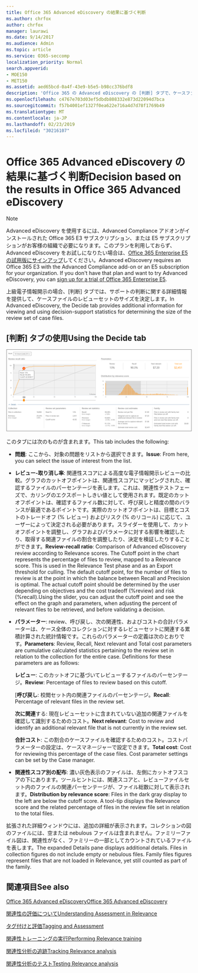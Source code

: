 ```yaml
---
title: Office 365 Advanced eDiscovery の結果に基づく判断
ms.author: chrfox
author: chrfox
manager: laurawi
ms.date: 9/14/2017
ms.audience: Admin
ms.topic: article
ms.service: O365-seccomp
localization_priority: Normal
search.appverid:
- MOE150
- MET150
ms.assetid: aed65bcd-0a4f-43e9-b5e5-b98cc376bdf8
description: 'Office 365 の Advanced eDiscovery の [判断] タブで、ケースファイルのレビューセットの適切なサイズを決定するのに役立つデータを提供する方法について説明します。 '
ms.openlocfilehash: c4767e703d03ef5dbdb808332e873d22094d7bca
ms.sourcegitcommit: f57b4001ef1327f0ea622e716a4d7d78f1769b49
ms.translationtype: MT
ms.contentlocale: ja-JP
ms.lasthandoff: 02/23/2019
ms.locfileid: "30216107"
---
```

# <a name="decision-based-on-the-results-in-office-365-advanced-ediscovery"></a><span data-ttu-id="c2241-103">Office 365 Advanced eDiscovery の結果に基づく判断</span><span class="sxs-lookup"><span data-stu-id="c2241-103">Decision based on the results in Office 365 Advanced eDiscovery</span></span>

> [!NOTE]
> <span data-ttu-id="c2241-p101">Advanced eDiscovery を使用するには、Advanced Compliance アドオンがインストールされた Office 365 E3 サブスクリプション、または E5 サブスクリプションがお客様の組織で必要になります。このプランを利用しておらず、Advanced eDiscovery をお試しになりたい場合は、[Office 365 Enterprise E5 の試用版にサインアップ](https://go.microsoft.com/fwlink/p/?LinkID=698279)してください。</span><span class="sxs-lookup"><span data-stu-id="c2241-p101">Advanced eDiscovery requires an Office 365 E3 with the Advanced Compliance add-on or an E5 subscription for your organization. If you don't have that plan and want to try Advanced eDiscovery, you can [sign up for a trial of Office 365 Enterprise E5](https://go.microsoft.com/fwlink/p/?LinkID=698279).</span></span> 
  
 <span data-ttu-id="c2241-106">上級電子情報開示の場合、[判断] タブでは、サポートの判断に関する詳細情報を提供して、ケースファイルのレビューセットのサイズを決定します。</span><span class="sxs-lookup"><span data-stu-id="c2241-106">In Advanced eDiscovery, the Decide tab provides additional information for viewing and using decision-support statistics for determining the size of the review set of case files.</span></span> 
  
## <a name="using-the-decide-tab"></a><span data-ttu-id="c2241-107">[判断] タブの使用</span><span class="sxs-lookup"><span data-stu-id="c2241-107">Using the Decide tab</span></span>

![関連性の決定](media/f32fed89-f3b5-404a-90c7-ea25d2eb58a9.png)
  
<span data-ttu-id="c2241-109">このタブには次のものが含まれます。</span><span class="sxs-lookup"><span data-stu-id="c2241-109">This tab includes the following:</span></span>
  
- <span data-ttu-id="c2241-110">**問題**: ここから、対象の問題をリストから選択できます。</span><span class="sxs-lookup"><span data-stu-id="c2241-110">**Issue**: From here, you can select the issue of interest from the list.</span></span> 
    
- <span data-ttu-id="c2241-p102">**レビュー-取り消し率**: 関連性スコアによる高度な電子情報開示レビューの比較。グラフのカットオフポイントは、関連性スコアにマッピングされた、確認するファイルのパーセンテージを表します。これは、関連性テストフェーズで、カリングのエクスポートしきい値として使用されます。既定のカットオフポイントは、確認するファイル数に対して、呼び戻しと精度の間のバランスが最適であるポイントです。実際のカットオフポイントは、目標とコストのトレードオフ (% レビュー) およびリスク (% のリコール) に応じて、ユーザーによって決定される必要があります。スライダーを使用して、カットオフポイントを調整し、グラフおよびパラメータに対する影響を確認したり、取得する関連ファイルの割合を調整したり、決定を検証したりすることができます。</span><span class="sxs-lookup"><span data-stu-id="c2241-p102">**Review-recall ratio**: Comparison of Advanced eDiscovery review according to Relevance scores. The Cutoff point in the chart represents the percentage of files to review, mapped to a Relevance score. This is used in the Relevance Test phase and as an Export threshold for culling. The default cutoff point, for the number of files to review is at the point in which the balance between Recall and Precision is optimal. The actual cutoff point should be determined by the user depending on objectives and the cost tradeoff (%review) and risk (%recall).Using the slider, you can adjust the cutoff point and see the effect on the graph and parameters, when adjusting the percent of relevant files to be retrieved, and before validating a decision.</span></span>
    
- <span data-ttu-id="c2241-p103">**パラメーター**: review、呼び戻し、次の関連性、およびコストの合計パラメーターは、ケース全体のコレクションに対するレビューセットに関連する累積計算された統計情報です。これらのパラメーターの定義は次のとおりです。</span><span class="sxs-lookup"><span data-stu-id="c2241-p103">**Parameters**: Review, Recall, Next relevant and Total cost parameters are cumulative calculated statistics pertaining to the review set in relation to the collection for the entire case. Definitions for these parameters are as follows:</span></span>
    
    <span data-ttu-id="c2241-118">**レビュー**: このカットオフに基づいてレビューするファイルのパーセンテージ。</span><span class="sxs-lookup"><span data-stu-id="c2241-118">**Review**: Percentage of files to review based on this cutoff.</span></span> 
    
    <span data-ttu-id="c2241-119">[**呼び戻し**: 校閲セット内の関連ファイルのパーセンテージ。</span><span class="sxs-lookup"><span data-stu-id="c2241-119">**Recall**: Percentage of relevant files in the review set.</span></span> 
    
    <span data-ttu-id="c2241-120">**次に関連**する: 現在レビューセットに含まれていない追加の関連ファイルを確認して識別するためのコスト。</span><span class="sxs-lookup"><span data-stu-id="c2241-120">**Next relevant**: Cost to review and identify an additional relevant file that is not currently in the review set.</span></span> 
    
    <span data-ttu-id="c2241-p104">**合計コスト**: この割合のケースファイルを確認するためのコスト。コストパラメーターの設定は、ケースマネージャーで設定できます。</span><span class="sxs-lookup"><span data-stu-id="c2241-p104">**Total cost**: Cost for reviewing this percentage of the case files. Cost parameter settings can be set by the Case manager.</span></span>
    
- <span data-ttu-id="c2241-p105">**関連性スコア別の配布**: 濃い灰色表示のファイルは、左側にカットオフスコアの下にあります。ツールヒントには、関連スコアと、レビューファイルセット内のファイルの関連パーセンテージが、ファイル総数に対して表示されます。</span><span class="sxs-lookup"><span data-stu-id="c2241-p105">**Distribution by relevance score**: Files in the dark gray display to the left are below the cutoff score. A tool-tip displays the Relevance score and the related percentage of files in the review file set in relation to the total files.</span></span>
    
<span data-ttu-id="c2241-p106">拡張された詳細ウィンドウには、追加の詳細が表示されます。コレクションの図のファイルには、空または nebulous ファイルは含まれません。ファミリーファイル図は、関連性がなく、ファミリーの一部としてカウントされているファイルを表します。</span><span class="sxs-lookup"><span data-stu-id="c2241-p106">The expanded Details pane displays additional details. Files in collection figures do not include empty or nebulous files. Family files figures represent files that are not loaded in Relevance, yet still counted as part of the family.</span></span>
  
## <a name="see-also"></a><span data-ttu-id="c2241-128">関連項目</span><span class="sxs-lookup"><span data-stu-id="c2241-128">See also</span></span>

[<span data-ttu-id="c2241-129">Office 365 Advanced eDiscovery</span><span class="sxs-lookup"><span data-stu-id="c2241-129">Office 365 Advanced eDiscovery</span></span>](office-365-advanced-ediscovery.md)
  
[<span data-ttu-id="c2241-130">関連性の評価について</span><span class="sxs-lookup"><span data-stu-id="c2241-130">Understanding Assessment in Relevance</span></span>](assessment-in-relevance-in-advanced-ediscovery.md)
  
[<span data-ttu-id="c2241-131">タグ付けと評価</span><span class="sxs-lookup"><span data-stu-id="c2241-131">Tagging and Assessment</span></span>](tagging-and-relevance-training-in-advanced-ediscovery.md)
  
[<span data-ttu-id="c2241-132">関連性トレーニングの実行</span><span class="sxs-lookup"><span data-stu-id="c2241-132">Performing Relevance training</span></span>](tagging-and-assessment-in-advanced-ediscovery.md)
  
[<span data-ttu-id="c2241-133">関連性分析の追跡</span><span class="sxs-lookup"><span data-stu-id="c2241-133">Tracking Relevance analysis</span></span>](track-relevance-analysis-in-advanced-ediscovery.md)
  
[<span data-ttu-id="c2241-134">関連性分析のテスト</span><span class="sxs-lookup"><span data-stu-id="c2241-134">Testing Relevance analysis</span></span>](test-relevance-analysis-in-advanced-ediscovery.md)

